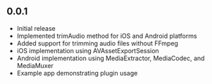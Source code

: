 ## 0.0.1

* Initial release
* Implemented trimAudio method for iOS and Android platforms
* Added support for trimming audio files without FFmpeg
* iOS implementation using AVAssetExportSession
* Android implementation using MediaExtractor, MediaCodec, and MediaMuxer
* Example app demonstrating plugin usage
